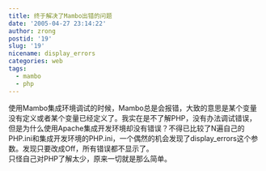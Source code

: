 ```yaml
---
title: 终于解决了Mambo出错的问题
date: '2005-04-27 23:14:22'
author: zrong
postid: '19'
slug: '19'
nicename: display_errors
categories: web
tags:
  - mambo
  - php
---
```


使用Mambo集成环境调试的时候，Mambo总是会报错，大致的意思是某个变量没有定义或者某个变量已经定义了。我实在是不了解PHP，没有办法调试错误，但是为什么使用Apache集成开发环境却没有错误？不得已比较了N遍自己的PHP.ini和集成开发环境的PHP.ini，一个偶然的机会发现了display\_errors这个参数。发现只要改成Off，所有错误都不显示了。  
只怪自己对PHP了解太少，原来一切就是那么简单。

